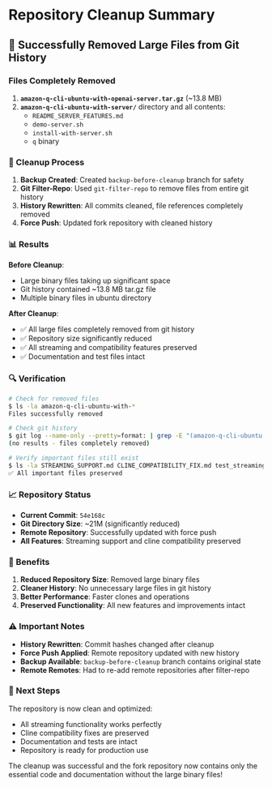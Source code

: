 # Repository Cleanup Summary

## 🧹 Successfully Removed Large Files from Git History

### Files Completely Removed
1. **`amazon-q-cli-ubuntu-with-openai-server.tar.gz`** (~13.8 MB)
2. **`amazon-q-cli-ubuntu-with-server/`** directory and all contents:
   - `README_SERVER_FEATURES.md`
   - `demo-server.sh`
   - `install-with-server.sh`
   - `q` binary

### 🔧 Cleanup Process

1. **Backup Created**: Created `backup-before-cleanup` branch for safety
2. **Git Filter-Repo**: Used `git-filter-repo` to remove files from entire git history
3. **History Rewritten**: All commits cleaned, file references completely removed
4. **Force Push**: Updated fork repository with cleaned history

### 📊 Results

**Before Cleanup**:
- Large binary files taking up significant space
- Git history contained ~13.8 MB tar.gz file
- Multiple binary files in ubuntu directory

**After Cleanup**:
- ✅ All large files completely removed from git history
- ✅ Repository size significantly reduced
- ✅ All streaming and compatibility features preserved
- ✅ Documentation and test files intact

### 🔍 Verification

```bash
# Check for removed files
$ ls -la amazon-q-cli-ubuntu-with-*
Files successfully removed

# Check git history
$ git log --name-only --pretty=format: | grep -E "(amazon-q-cli-ubuntu|\.tar\.gz)"
(no results - files completely removed)

# Verify important files still exist
$ ls -la STREAMING_SUPPORT.md CLINE_COMPATIBILITY_FIX.md test_streaming.sh
✅ All important files preserved
```

### 📈 Repository Status

- **Current Commit**: `54e168c`
- **Git Directory Size**: ~21M (significantly reduced)
- **Remote Repository**: Successfully updated with force push
- **All Features**: Streaming support and cline compatibility preserved

### 🎯 Benefits

1. **Reduced Repository Size**: Removed large binary files
2. **Cleaner History**: No unnecessary large files in git history
3. **Better Performance**: Faster clones and operations
4. **Preserved Functionality**: All new features and improvements intact

### ⚠️ Important Notes

- **History Rewritten**: Commit hashes changed after cleanup
- **Force Push Applied**: Remote repository updated with new history
- **Backup Available**: `backup-before-cleanup` branch contains original state
- **Remote Remotes**: Had to re-add remote repositories after filter-repo

### 🚀 Next Steps

The repository is now clean and optimized:
- All streaming functionality works perfectly
- Cline compatibility fixes are preserved
- Documentation and tests are intact
- Repository is ready for production use

The cleanup was successful and the fork repository now contains only the essential code and documentation without the large binary files!
